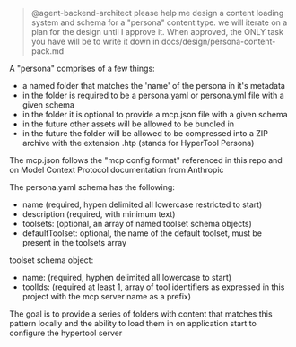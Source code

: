 > @agent-backend-architect please help me design a content loading system and schema for a "persona" content type.  we will iterate on a plan for the design until I approve it.
    When approved, the ONLY task you have will be to write it down in docs/design/persona-content-pack.md

  A "persona" comprises of a few things:
  - a named folder that matches the 'name' of the persona in it's metadata
  - in the folder is required to be a persona.yaml or persona.yml file with a given schema
  - in the folder it is optional to provide a mcp.json file with a given schema
  - in the future other assets will be allowed to be bundled in
  - in the future the folder will be allowed to be compressed into a ZIP archive with the extension .htp (stands for HyperTool Persona)

  The mcp.json follows the "mcp config format" referenced in this repo and on Model Context Protocol documentation from Anthropic

  The persona.yaml schema has the following:
  - name (required, hypen delimited all lowercase restricted to start)
  - description (required, with minimum text)
  - toolsets:  (optional, an array of named toolset schema objects)
  - defaultToolset: optional, the name of the default toolset, must be present in the toolsets array

  toolset schema object:
  - name: (required, hyphen delimited all lowercase to start)
  - toolIds: (required at least 1, array of tool identifiers as expressed in this project with the mcp server name as a prefix)

  The goal is to provide a series of folders with content that matches this pattern locally and the ability to load them in on application start to configure the hypertool
  server
